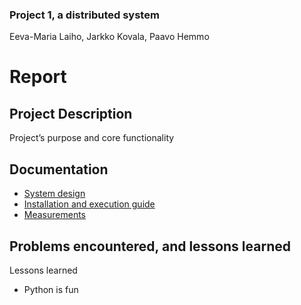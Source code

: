 ### Project 1, a distributed system
Eeva-Maria Laiho, Jarkko Kovala, Paavo Hemmo

# Report

## Project Description

Project’s purpose and core functionality

## Documentation

* [System design](./documentation/specification.md)
* [Installation and execution guide](./documentation/installation.md)
* [Measurements](./documentation/measurements.md)


## Problems encountered, and lessons learned

Lessons learned

* Python is fun

